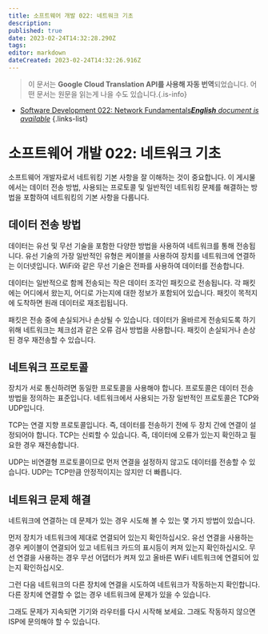 ```yaml
---
title: 소프트웨어 개발 022: 네트워크 기초
description: 
published: true
date: 2023-02-24T14:32:28.290Z
tags: 
editor: markdown
dateCreated: 2023-02-24T14:32:26.916Z
---
```


> 이 문서는 **Google Cloud Translation API를 사용해 자동 번역**되었습니다.
어떤 문서는 원문을 읽는게 나을 수도 있습니다.{.is-info}



- [Software Development 022: Network Fundamentals***English** document is available*](/en/Knowledge-base/Software-Development/Learning/software-development-022-network-fundamentals)
{.links-list}


# 소프트웨어 개발 022: 네트워크 기초

소프트웨어 개발자로서 네트워킹 기본 사항을 잘 이해하는 것이 중요합니다. 이 게시물에서는 데이터 전송 방법, 사용되는 프로토콜 및 일반적인 네트워킹 문제를 해결하는 방법을 포함하여 네트워킹의 기본 사항을 다룹니다.

## 데이터 전송 방법

데이터는 유선 및 무선 기술을 포함한 다양한 방법을 사용하여 네트워크를 통해 전송됩니다. 유선 기술의 가장 일반적인 유형은 케이블을 사용하여 장치를 네트워크에 연결하는 이더넷입니다. WiFi와 같은 무선 기술은 전파를 사용하여 데이터를 전송합니다.

데이터는 일반적으로 함께 전송되는 작은 데이터 조각인 패킷으로 전송됩니다. 각 패킷에는 어디에서 왔는지, 어디로 가는지에 대한 정보가 포함되어 있습니다. 패킷이 목적지에 도착하면 원래 데이터로 재조립됩니다.

패킷은 전송 중에 손실되거나 손상될 수 있습니다. 데이터가 올바르게 전송되도록 하기 위해 네트워크는 체크섬과 같은 오류 검사 방법을 사용합니다. 패킷이 손실되거나 손상된 경우 재전송할 수 있습니다.

## 네트워크 프로토콜

장치가 서로 통신하려면 동일한 프로토콜을 사용해야 합니다. 프로토콜은 데이터 전송 방법을 정의하는 표준입니다. 네트워크에서 사용되는 가장 일반적인 프로토콜은 TCP와 UDP입니다.

TCP는 연결 지향 프로토콜입니다. 즉, 데이터를 전송하기 전에 두 장치 간에 연결이 설정되어야 합니다. TCP는 신뢰할 수 있습니다. 즉, 데이터에 오류가 있는지 확인하고 필요한 경우 재전송합니다.

UDP는 비연결형 프로토콜이므로 먼저 연결을 설정하지 않고도 데이터를 전송할 수 있습니다. UDP는 TCP만큼 안정적이지는 않지만 더 빠릅니다.

## 네트워크 문제 해결

네트워크에 연결하는 데 문제가 있는 경우 시도해 볼 수 있는 몇 가지 방법이 있습니다.

먼저 장치가 네트워크에 제대로 연결되어 있는지 확인하십시오. 유선 연결을 사용하는 경우 케이블이 연결되어 있고 네트워크 카드의 표시등이 켜져 있는지 확인하십시오. 무선 연결을 사용하는 경우 무선 어댑터가 켜져 있고 올바른 WiFi 네트워크에 연결되어 있는지 확인하십시오.

그런 다음 네트워크의 다른 장치에 연결을 시도하여 네트워크가 작동하는지 확인합니다. 다른 장치에 연결할 수 없는 경우 네트워크에 문제가 있을 수 있습니다.

그래도 문제가 지속되면 기기와 라우터를 다시 시작해 보세요. 그래도 작동하지 않으면 ISP에 문의해야 할 수 있습니다.